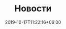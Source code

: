 ---
title: "Новости"
date: 2019-10-17T11:22:16+06:00
draft: false
description : "this is a meta description"
---